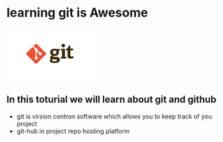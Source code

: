 # learning git is Awesome

<img src="./assets/git.png">

## In this toturial we will learn about git and github 

- git is virsion contron software which allows you to keep track of you project
- git-hub in project repo hosting platform
